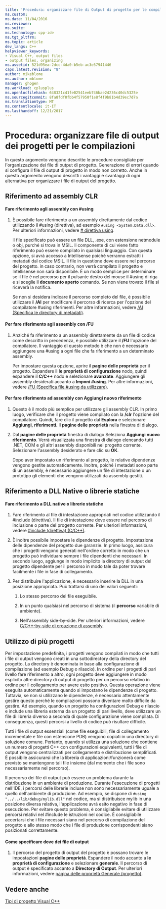 ```yaml
---
title: 'Procedura: organizzare file di Output di progetto per le compilazioni | Documenti Microsoft'
ms.custom: 
ms.date: 11/04/2016
ms.reviewer: 
ms.suite: 
ms.technology: cpp-ide
ms.tgt_pltfrm: 
ms.topic: article
dev_langs: C++
helpviewer_keywords:
- Visual C++, output files
- output files, organizing
ms.assetid: 521d95ea-2dcc-4da0-b5eb-ac3e57941446
caps.latest.revision: "8"
author: mikeblome
ms.author: mblome
manager: ghogen
ms.workload: cplusplus
ms.openlocfilehash: 648321c41fe02541eeb746bae24236c40dc5325e
ms.sourcegitcommit: 8fa8fdf0fbb4f57950f1e8f4f9b81b4d39ec7d7a
ms.translationtype: MT
ms.contentlocale: it-IT
ms.lasthandoff: 12/21/2017
---
```

# <a name="how-to-organize-project-output-files-for-builds"></a>Procedura: organizzare file di output dei progetti per le compilazioni
In questo argomento vengono descritte le procedure consigliate per l'organizzazione dei file di output di progetto. Generazione di errori quando si configura il file di output di progetto in modo non corretto. Anche in questo argomento vengono descritti i vantaggi e svantaggi di ogni alternativa per organizzare i file di output del progetto.  
  
## <a name="referencing-clr-assemblies"></a>Riferimento ad assembly CLR  
  
#### <a name="to-reference-assemblies-with-using"></a>Fare riferimento agli assembly con #using  
  
1.  È possibile fare riferimento a un assembly direttamente dal codice utilizzando il #using (direttiva), ad esempio `#using <System.Data.dll>`. Per ulteriori informazioni, vedere [# direttiva using](../preprocessor/hash-using-directive-cpp.md).  
  
     Il file specificato può essere un file DLL, .exe, con estensione netmodule o obj, purché si trova in MSIL. Il componente di cui viene fatto riferimento può essere compilato in qualsiasi linguaggio. Con questa opzione, si avrà accesso a Intellisense poiché verranno estratti i metadati dal codice MSIL. Il file in questione deve essere nel percorso del progetto. in caso contrario, non verrà compilato il progetto e Intellisense non sarà disponibile. È un modo semplice per determinare se il file è nel percorso per il pulsante destro del mouse il #using di riga e si sceglie il **documento aperto** comando. Se non viene trovato il file si riceverà la notifica.  
  
     Se non si desidera indicare il percorso completo del file, è possibile utilizzare il **/AI** per modificare il percorso di ricerca per l'opzione del compilatore #using riferimenti. Per altre informazioni, vedere [/AI (Specifica le directory di metadati)](../build/reference/ai-specify-metadata-directories.md).  
  
#### <a name="to-reference-assemblies-with-fu"></a>Per fare riferimento agli assembly con /FU  
  
1.  Anziché fa riferimento a un assembly direttamente da un file di codice come descritto in precedenza, è possibile utilizzare il **/FU** l'opzione del compilatore. Il vantaggio di questo metodo è che non è necessario aggiungere una #using a ogni file che fa riferimento a un determinato assembly.  
  
     Per impostare questa opzione, aprire il **pagine delle proprietà** per il progetto. Espandere il **le proprietà di configurazione** nodo, quindi espandere il **C/C++** nodo e selezionare **avanzate**. Aggiungere gli assembly desiderati accanto a **Imponi #using**. Per altre informazioni, vedere [/FU (Specifica file #using da utilizzare)](../build/reference/fu-name-forced-hash-using-file.md).  
  
#### <a name="to-reference-assemblies-with-add-new-reference"></a>Per fare riferimento ad assembly con Aggiungi nuovo riferimento  
  
1.  Questo è il modo più semplice per utilizzare gli assembly CLR. In primo luogo, verificare che il progetto viene compilato con la **/clr** l'opzione del compilatore. Quindi, fare clic il progetto dal **Esplora** e selezionare **Aggiungi**, **riferimenti**. Il **pagine delle proprietà** nella finestra di dialogo.  
  
2.  Dal **pagine delle proprietà** finestra di dialogo Seleziona **Aggiungi nuovo riferimento**. Verrà visualizzata una finestra di dialogo elencando tutti .NET, COM e gli altri assembly disponibili nel progetto corrente. Selezionare l'assembly desiderato e fare clic su **OK**.  
  
     Dopo aver impostato un riferimento al progetto, le relative dipendenze vengono gestite automaticamente. Inoltre, poiché i metadati sono parte di un assembly, è necessario aggiungere un file di intestazione o un prototipo gli elementi che vengono utilizzati da assembly gestiti.  
  
## <a name="referencing-native-dlls-or-static-libraries"></a>Riferimento a DLL Native o librerie statiche  
  
#### <a name="to-reference-native-dlls-or-static-libraries"></a>Fare riferimento a DLL native o librerie statiche  
  
1.  Fare riferimento al file di intestazione appropriati nel codice utilizzando il #include (direttiva). Il file di intestazione deve essere nel percorso di inclusione o parte del progetto corrente. Per ulteriori informazioni, vedere [#include (direttiva) (C/C++)](../preprocessor/hash-include-directive-c-cpp.md).  
  
2.  È inoltre possibile impostare le dipendenze di progetto. Impostazione delle dipendenze del progetto due garanzie. In primo luogo, assicura che i progetti vengono generati nell'ordine corretto in modo che un progetto può individuare sempre i file dipendenti che necessari. In secondo luogo, aggiunge in modo implicito la directory di output del progetto dipendente per il percorso in modo tale da poter trovare facilmente i file in fase di collegamento.  
  
3.  Per distribuire l'applicazione, è necessario inserire la DLL in una posizione appropriata. Può trattarsi di uno dei valori seguenti:  
  
    1.  Lo stesso percorso del file eseguibile.  
  
    2.  In un punto qualsiasi nel percorso di sistema (il **percorso** variabile di ambiente).  
  
    3.  Nell'assembly side-by-side. Per ulteriori informazioni, vedere [C/C++-by-side di creazione di assembly](../build/building-c-cpp-side-by-side-assemblies.md).  
  
## <a name="working-with-multiple-projects"></a>Utilizzo di più progetti  
 Per impostazione predefinita, i progetti vengono compilati in modo che tutti i file di output vengono creati in una sottodirectory della directory del progetto. La directory è denominata in base alla configurazione di compilazione (ad esempio Debug o rilascio). In ordine per i progetti di pari livello fare riferimento a altro, ogni progetto deve aggiungere in modo esplicito altre directory di output di progetto per un percorso relativo in ordine per il collegamento per avere esito positivo. Questa operazione viene eseguita automaticamente quando si impostano le dipendenze di progetto. Tuttavia, se non si utilizzano le dipendenze, è necessario attentamente gestire questo perché le compilazioni possono diventare molto difficile da gestire. Ad esempio, quando un progetto ha configurazioni Debug e rilascio e include una libreria esterna da un progetto di pari livello, deve utilizzare un file di libreria diverso a seconda di quale configurazione viene compilata. Di conseguenza, questi percorsi a livello di codice può risultare difficile.  
  
 Tutti i file di output essenziali (come file eseguibili, file di collegamento incrementale e file con estensione PDB) vengono copiati in una directory di soluzione comune. Pertanto, quando si utilizza una soluzione che contiene un numero di progetti C++ con configurazioni equivalenti, tutti i file di output vengono centralizzati per collegamento e distribuzione semplificati. È possibile assicurarsi che la libreria di applicazioni/funzionerà come previsto se mantengono tali file insieme (dal momento che i file sono necessariamente nel percorso).  
  
 Il percorso dei file di output può essere un problema durante la distribuzione in un ambiente di produzione. Durante l'esecuzione di progetti nell'IDE, i percorsi delle librerie incluse non sono necessariamente uguale a quello dell'ambiente di produzione. Ad esempio, se dispone di `#using "../../lib/debug/mylib.dll"` nel codice, ma si distribuisce mylib in una posizione diversa relativa, l'applicazione avrà esito negativo in fase di esecuzione. Per evitare questo problema, è consigliabile evitare di utilizzare percorsi relativi nel #include le istruzioni nel codice. È consigliabile accertarsi che i file necessari siano nel percorso di compilazione del progetto e allo stesso modo che i file di produzione corrispondenti siano posizionati correttamente.  
  
#### <a name="how-to-specify-where-output-files-go"></a>Come specificare dove dei file di output  
  
1.  Il percorso del progetto di output del progetto è possano trovare le impostazioni **pagine delle proprietà**. Espandere il nodo accanto a **le proprietà di configurazione** e selezionare **generale**. Il percorso di output è specificato accanto a **Directory di Output**. Per ulteriori informazioni, vedere [pagina delle proprietà Generale (progetto)](../ide/general-property-page-project.md).  
  
## <a name="see-also"></a>Vedere anche  
 [Tipi di progetto Visual C++](../ide/visual-cpp-project-types.md)